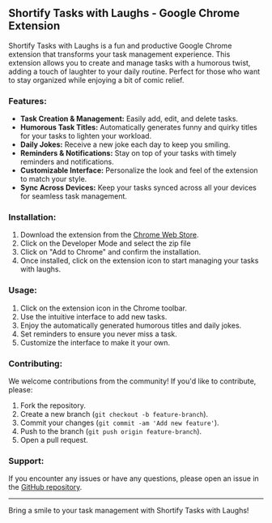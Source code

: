 ## Shortify Tasks with Laughs - Google Chrome Extension

Shortify Tasks with Laughs is a fun and productive Google Chrome extension that transforms your task management experience. This extension allows you to create and manage tasks with a humorous twist, adding a touch of laughter to your daily routine. Perfect for those who want to stay organized while enjoying a bit of comic relief.

### Features:
- **Task Creation & Management:** Easily add, edit, and delete tasks.
- **Humorous Task Titles:** Automatically generates funny and quirky titles for your tasks to lighten your workload.
- **Daily Jokes:** Receive a new joke each day to keep you smiling.
- **Reminders & Notifications:** Stay on top of your tasks with timely reminders and notifications.
- **Customizable Interface:** Personalize the look and feel of the extension to match your style.
- **Sync Across Devices:** Keep your tasks synced across all your devices for seamless task management.

### Installation:
1. Download the extension from the [Chrome Web Store](#).
2. Click on the Developer Mode and select the zip file 
3. Click on "Add to Chrome" and confirm the installation.
4. Once installed, click on the extension icon to start managing your tasks with laughs.

### Usage:
1. Click on the extension icon in the Chrome toolbar.
2. Use the intuitive interface to add new tasks.
3. Enjoy the automatically generated humorous titles and daily jokes.
4. Set reminders to ensure you never miss a task.
5. Customize the interface to make it your own.

### Contributing:
We welcome contributions from the community! If you'd like to contribute, please:
1. Fork the repository.
2. Create a new branch (`git checkout -b feature-branch`).
3. Commit your changes (`git commit -am 'Add new feature'`).
4. Push to the branch (`git push origin feature-branch`).
5. Open a pull request.

### Support:
If you encounter any issues or have any questions, please open an issue in the [GitHub repository](#).

---

Bring a smile to your task management with Shortify Tasks with Laughs!
